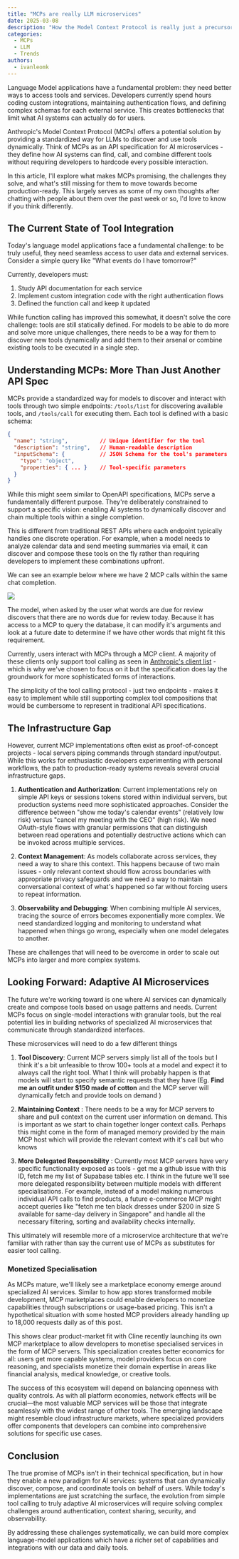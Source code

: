 ```yaml
---
title: "MCPs are really LLM microservices"
date: 2025-03-08
description: "How the Model Context Protocol is really just a precursor to LLM applications as microservices"
categories:
  - MCPs
  - LLM
  - Trends
authors:
  - ivanleomk
---
```


Language Model applications have a fundamental problem: they need better ways to access tools and services. Developers currently spend hours coding custom integrations, maintaining authentication flows, and defining complex schemas for each external service. This creates bottlenecks that limit what AI systems can actually do for users.

Anthropic's Model Context Protocol (MCPs) offers a potential solution by providing a standardized way for LLMs to discover and use tools dynamically. Think of MCPs as an API specification for AI microservices - they define how AI systems can find, call, and combine different tools without requiring developers to hardcode every possible interaction.

In this article, I'll explore what makes MCPs promising, the challenges they solve, and what's still missing for them to move towards become production-ready. This largely serves as some of my own thoughts after chatting with people about them over the past week or so, I'd love to know if you think differently.

## The Current State of Tool Integration

Today's language model applications face a fundamental challenge: to be truly useful, they need seamless access to user data and external services. Consider a simple query like "What events do I have tomorrow?"

Currently, developers must:

1. Study API documentation for each service
2. Implement custom integration code with the right authentication flows
3. Defined the function call and keep it updated

While function calling has improved this somewhat, it doesn't solve the core challenge: tools are still statically defined. For models to be able to do more and solve more unique challenges, there needs to be a way for them to discover new tools dynamically and add them to their arsenal or combine existing tools to be executed in a single step.

## Understanding MCPs: More Than Just Another API Spec

MCPs provide a standardized way for models to discover and interact with tools through two simple endpoints: `/tools/list` for discovering available tools, and `/tools/call` for executing them. Each tool is defined with a basic schema:

```json
{
  "name": "string",          // Unique identifier for the tool
  "description": "string",   // Human-readable description
  "inputSchema": {           // JSON Schema for the tool's parameters
    "type": "object",
    "properties": { ... }    // Tool-specific parameters
  }
}
```

While this might seem similar to OpenAPI specifications, MCPs serve a fundamentally different purpose. They're deliberately constrained to support a specific vision: enabling AI systems to dynamically discover and chain multiple tools within a single completion.

This is different from traditional REST APIs where each endpoint typically handles one discrete operation. For example, when a model needs to analyze calendar data and send meeting summaries via email, it can discover and compose these tools on the fly rather than requiring developers to implement these combinations upfront.

We can see an example below where we have 2 MCP calls within the same chat completion.

![](./images/mcp_correction.png)

The model, when asked by the user what words are due for review discovers that there are no words due for review today. Because it has access to a MCP to query the database, it can modify it's arguments and look at a future date to determine if we have other words that might fit this requirement.

Currently, users interact with MCPs through a MCP client. A majority of these clients only support tool calling as seen in [Anthropic's client list](https://modelcontextprotocol.io/clients) - which is why we've chosen to focus on it but the specification does lay the groundwork for more sophisticated forms of interactions.

The simplicity of the tool calling protocol - just two endpoints - makes it easy to implement while still supporting complex tool compositions that would be cumbersome to represent in traditional API specifications.

## The Infrastructure Gap

However, current MCP implementations often exist as proof-of-concept projects - local servers piping commands through standard input/output. While this works for enthusiastic developers experimenting with personal workflows, the path to production-ready systems reveals several crucial infrastructure gaps.

1. **Authentication and Authorization**: Current implementations rely on simple API keys or sessions tokens stored within individual servers, but production systems need more sophisticated approaches. Consider the difference between "show me today's calendar events" (relatively low risk) versus "cancel my meeting with the CEO" (high risk). We need OAuth-style flows with granular permissions that can distinguish between read operations and potentially destructive actions which can be invoked across multiple services.

2. **Context Management**: As models collaborate across services, they need a way to share this context. This happens because of two main issues - only relevant context should flow across boundaries with appropriate privacy safeguards and we need a way to maintain conversational context of what's happened so far without forcing users to repeat information.

3. **Observability and Debugging**: When combining multiple AI services, tracing the source of errors becomes exponentially more complex. We need standardized logging and monitoring to understand what happened when things go wrong, especially when one model delegates to another.

These are challenges that will need to be overcome in order to scale out MCPs into larger and more complex systems.

## Looking Forward: Adaptive AI Microservices

The future we're working toward is one where AI services can dynamically create and compose tools based on usage patterns and needs. Current MCPs focus on single-model interactions with granular tools, but the real potential lies in building networks of specialized AI microservices that communicate through standardized interfaces.

These microservices will need to do a few different things

1. **Tool Discovery**: Current MCP servers simply list all of the tools but I think it's a bit unfeasible to throw 100+ tools at a model and expect it to always call the right tool. What I think will probably happen is that models will start to specify semantic requests that they have (Eg. **Find me an outfit under $150 made of cotton** and the MCP server will dynamically fetch and provide tools on demand )

2. **Maintaining Context** : There needs to be a way for MCP servers to share and pull context on the current user information on demand. This is important as we start to chain together longer context calls. Perhaps this might come in the form of managed memory provided by the main MCP host which will provide the relevant context with it's call but who knows

3. **More Delegated Responsbility** : Currently most MCP servers have very specific functionality exposed as tools - get me a github issue with this ID, fetch me my list of Supabase tables etc. I think in the future we'll see more delegated responsibility between multiple models with different specialisations. For example, instead of a model making numerous individual API calls to find products, a future e-commerce MCP might accept queries like "fetch me ten black dresses under $200 in size S available for same-day delivery in Singapore" and handle all the necessary filtering, sorting and availability checks internally.

This ultimately will resemble more of a microservice architecture that we're familiar with rather than say the current use of MCPs as substitutes for easier tool calling.

### Monetized Specialisation

As MCPs mature, we'll likely see a marketplace economy emerge around specialized AI services. Similar to how app stores transformed mobile development, MCP marketplaces could enable developers to monetize capabilities through subscriptions or usage-based pricing. This isn't a hypothetical situation with some hosted MCP providers already handling up to 18,000 requests daily as of this post.

This shows clear product-market fit with Cline recently launching its own MCP marketplace to allow developers to monetise specialised services in the form of MCP servers. This specialization creates better economics for all: users get more capable systems, model providers focus on core reasoning, and specialists monetize their domain expertise in areas like financial analysis, medical knowledge, or creative tools.

The success of this ecosystem will depend on balancing openness with quality controls. As with all platform economies, network effects will be crucial—the most valuable MCP services will be those that integrate seamlessly with the widest range of other tools. The emerging landscape might resemble cloud infrastructure markets, where specialized providers offer components that developers can combine into comprehensive solutions for specific use cases.

## Conclusion

The true promise of MCPs isn't in their technical specification, but in how they enable a new paradigm for AI services: systems that can dynamically discover, compose, and coordinate tools on behalf of users. While today's implementations are just scratching the surface, the evolution from simple tool calling to truly adaptive AI microservices will require solving complex challenges around authentication, context sharing, security, and observability.

By addressing these challenges systematically, we can build more complex language-model applications which have a richer set of capabilities and integrations with our data and daily tools.
